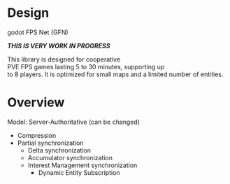 # Design
godot FPS Net (GFN)

***THIS IS VERY WORK IN PROGRESS***

This library is designed for cooperative  
PVE FPS games lasting 5 to 30 minutes, supporting up  
to 8 players. It is optimized for small maps and a 
limited number of entities.


# Overview
Model: Server-Authoritative (can be changed)

- Compression
- Partial synchronization
	- Delta synchronization
	- Accumulator synchronization
	- Interest Management synchronization
		- Dynamic Entity Subscription


